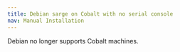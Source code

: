 ```yaml
---
title: Debian sarge on Cobalt with no serial console
nav: Manual Installation
---
```


<div class="alert alert-danger">

Debian no longer supports Cobalt machines.

</div>


